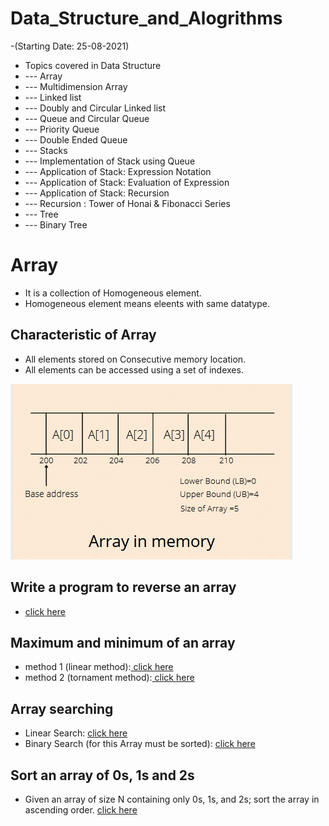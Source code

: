 # Data_Structure_and_Alogrithms

-(Starting Date: 25-08-2021)

- Topics covered in Data Structure
- --- Array
- --- Multidimension Array
- --- Linked list
- --- Doubly and Circular Linked list
- --- Queue and Circular Queue
- --- Priority Queue
- --- Double Ended Queue
- --- Stacks
- --- Implementation of Stack using Queue
- --- Application of Stack: Expression Notation
- --- Application of Stack: Evaluation of Expression
- --- Application of Stack: Recursion
- --- Recursion : Tower of Honai & Fibonacci Series
- --- Tree
- --- Binary Tree
  


# Array
- It is a collection of Homogeneous element.
- Homogeneous element means eleents with same datatype.

## Characteristic of Array
- All elements stored on Consecutive memory location.
- All elements can be accessed using a set of indexes.

<img src="https://raw.githubusercontent.com/vaibhavpandey0015/Data_Structure_and_Alogrithms/main/images/array.PNG" alt="array">

## Write a program to reverse an array 
- <a href="https://github.com/vaibhavpandey0015/Data_Structure_and_Alogrithms/blob/main/reverse.cpp" target="blank"> click here</a>

## Maximum and minimum of an array
- method 1 (linear method):<a href="https://github.com/vaibhavpandey0015/Data_Structure_and_Alogrithms/blob/main/maxandminmethod1.cpp" target="blank"> click here</a>
- method 2 (tornament method):<a href="https://github.com/vaibhavpandey0015/Data_Structure_and_Alogrithms/blob/main/maxandminmethod2.cpp" target="blank"> click here</a>

## Array searching
- Linear Search: <a href="https://github.com/vaibhavpandey0015/Data_Structure_and_Alogrithms/blob/main/linearsearch.cpp" target="blank"> click here</a>
- Binary Search (for this Array must be sorted): <a href="https://github.com/vaibhavpandey0015/Data_Structure_and_Alogrithms/blob/main/binarysearch.cpp" target="blank"> click here</a>

## Sort an array of 0s, 1s and 2s
- Given an array of size N containing only 0s, 1s, and 2s; sort the array in ascending order. <a href="https://github.com/vaibhavpandey0015/Data_Structure_and_Alogrithms/blob/main/sort012.cpp" target="blank"> click here</a>